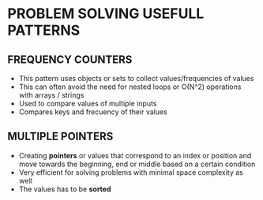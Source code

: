 # PROBLEM SOLVING USEFULL PATTERNS

## FREQUENCY COUNTERS

- This pattern uses objects or sets to collect values/frequencies of values
- This can often avoid the need for nested loops or O(N^2) operations with arrays / strings
- Used to compare values of multiple inputs
- Compares keys and frecuency of their values

## MULTIPLE POINTERS

- Creating **pointers** or values that correspond to an index or position and move towards the beginning, end or middle based on a certain condition
- Very efficient for solving problems with minimal space complexity as well
- The values has to be **sorted**
